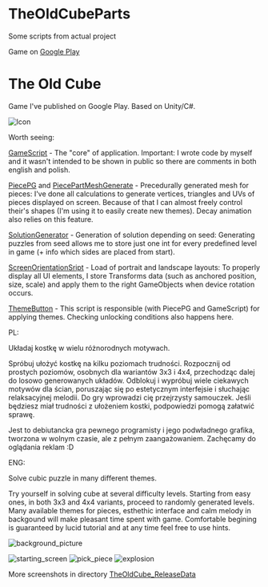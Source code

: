 # TheOldCubeParts
Some scripts from actual project

Game on [Google Play](https://play.google.com/store/apps/details?id=com.BubbleGamesStudio.TheOldCube)

# The Old Cube
Game I've published on Google Play. Based on Unity/C#.

![Icon](https://github.com/DDaarcon/TheOldCubeParts/blob/main/TheOldCube_ReleaseData/icon_512_cropped.png)

Worth seeing:

[GameScript](https://github.com/DDaarcon/TheOldCubeParts/blob/main/Assets/Scripts/GameScript.cs) - 
The "core" of application. Important: I wrote code by myself and it wasn't intended to be shown in public so there are comments in both english and polish.

[PiecePG](https://github.com/DDaarcon/TheOldCubeParts/blob/main/Assets/Scripts/PiecePG.cs) and [PiecePartMeshGenerate](https://github.com/DDaarcon/TheOldCubeParts/blob/main/Assets/Scripts/PiecePartMeshGenerate.cs) - 
Precedurally generated mesh for pieces:
I've done all calculations to generate vertices, triangles and UVs of pieces displayed on screen. Because of that I can almost freely control their's shapes (I'm using it to easily create new themes). Decay animation also relies on this feature.


[SolutionGenerator](https://github.com/DDaarcon/TheOldCubeParts/blob/main/Assets/Scripts/SolutionGenerator.cs) - 
Generation of solution depending on seed:
Generating puzzles from seed allows me to store just one int for every predefined level in game (+ info which sides are placed from start).

[ScreenOrientationSript](https://github.com/DDaarcon/TheOldCubeParts/blob/main/Assets/Scripts/ScreenOrientationScript.cs) -
Load of portrait and landscape layouts:
To properly display all UI elements, I store Transforms data (such as anchored position, size, scale) and apply them to the right GameObjects when device rotation occurs.

[ThemeButton](https://github.com/DDaarcon/TheOldCubeParts/blob/main/Assets/Scripts/ThemeButton.cs) -
This script is responsible (with PiecePG and GameScript) for applying themes. Checking unlocking conditions also happens here.


PL:

Układaj kostkę w wielu różnorodnych motywach.

Spróbuj ułożyć kostkę na kilku poziomach trudności. Rozpocznij od prostych poziomów, osobnych dla wariantów 3x3 i 4x4, przechodząc dalej do losowo generowanych układów. Odblokuj i wypróbuj wiele ciekawych motywów dla ścian, poruszając się po estetycznym interfejsie i słuchając relaksacyjnej melodii. Do gry wprowadzi cię przejrzysty samouczek. Jeśli będziesz miał trudności z ułożeniem kostki, podpowiedzi pomogą załatwić sprawę.

Jest to debiutancka gra pewnego programisty i jego podwładnego grafika, tworzona w wolnym czasie, ale z pełnym zaangażowaniem. Zachęcamy do oglądania reklam :D

ENG:

Solve cubic puzzle in many different themes.

Try yourself in solving cube at several difficulty levels. Starting from easy ones, in both 3x3 and 4x4 variants, proceed to randomly generated levels. Many available themes for pieces, esthethic interface and calm melody in backgound will make pleasant time spent with game. Comfortable begining is guaranteed by lucid tutorial and at any time feel free to use hints.

![background_picture](https://github.com/DDaarcon/TheOldCubeParts/blob/main/TheOldCube_ReleaseData/background_picture.png)

![starting_screen](https://github.com/DDaarcon/TheOldCubeParts/blob/main/TheOldCube_ReleaseData/starting_screen.png)
![pick_piece](https://github.com/DDaarcon/TheOldCubeParts/blob/main/TheOldCube_ReleaseData/pick_piece_instruction.png)
![explosion](https://github.com/DDaarcon/TheOldCubeParts/blob/main/TheOldCube_ReleaseData/explosion.png)

More screenshots in directory [TheOldCube_ReleaseData](https://github.com/DDaarcon/TheOldCubeParts/blob/main/TheOldCube_ReleaseData/)

